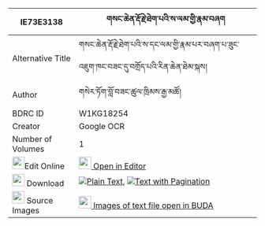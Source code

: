 |IE73E3138|གསང་ཆེན་རྡོ་རྗེ་ཐེག་པའི་ས་ལམ་གྱི་རྣམ་བཞག 
| --- | --- 
|Alternative Title |གསང་ཆེན་རྡོ་རྗེ་ཐེག་པའི་ས་དང་ལམ་གྱི་རྣམ་པར་བཞག་པ་ཟུང་འཇུག་ཁང་བཟང་དུ་བགྲོད་པའི་རིན་ཆེན་ཐེམ་སྐས།
|Author| གསེར་ཏོག་བློ་བཟང་ཚུལ་ཁྲིམས་རྒྱ་མཚོ།
|BDRC ID | W1KG18254
|Creator | Google OCR
|Number of Volumes| 1
|<img width="25" src="https://img.icons8.com/color/25/000000/edit-property.png">Edit Online| [<img width="25" src="https://avatars.githubusercontent.com/u/45091458?s=200&v=4"> Open in Editor](http://editor.openpecha.org/IE73E3138)
|<img width="25" src="https://img.icons8.com/fluent/48/000000/download-2.png"/>  Download | [![](https://img.icons8.com/color/20/000000/txt.png)Plain Text](https://github.com/Openpecha/IE73E3138/releases/download/v1/sang_chen_dorje_tekpa_i_salam__plain_IE73E3138.zip), [![](https://img.icons8.com/color/20/000000/txt.png)Text with Pagination](https://github.com/Openpecha/IE73E3138/releases/download/v1/sang_chen_dorje_tekpa_i_salam__pages_IE73E3138.zip)
|<img width="25" src="https://img.icons8.com/plasticine/100/000000/pictures-folder.png"/>  Source Images | [<img width="25" src="https://library.bdrc.io/icons/BUDA-small.svg"> Images of text file open in BUDA](https://library.bdrc.io/show/bdr:W1KG18254)